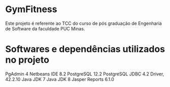 # GymFitness
Este projeto é referente ao TCC do curso de pós graduação de Engenharia de Software da faculdade PUC Minas.

# Softwares e dependências utilizados no projeto
PgAdmin 4
Netbeans IDE 8.2
PostgreSQL 12.2
PostgreSQL JDBC 4.2 Driver, 42.2.10
Java JDK 7
Java JDK 8
Jasper Reports 6.1.0
